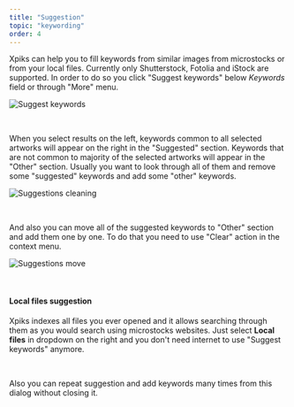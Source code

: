 ```yaml
---
title: "Suggestion"
topic: "keywording"
order: 4
---
```


Xpiks can help you to fill keywords from similar images from microstocks or from your local files. Currently only Shutterstock, Fotolia and iStock are supported. In order to do so you click "Suggest keywords" below _Keywords_ field or through "More" menu.

<p>
  <img alt="Suggest keywords" src="{{site.url}}/images/tutorials/keywording/suggest-keywords.gif" class="small-12 large-12" />
</p>

<br />

When you select results on the left, keywords common to all selected artworks will appear on the right in the "Suggested" section. Keywords that are not common to majority of the selected artworks will appear in the "Other" section. Usually you want to look through all of them and remove some "suggested" keywords and add some "other" keywords.

<p>
  <img alt="Suggestions cleaning" src="{{site.url}}/images/tutorials/keywording/suggestions-cleaning.gif" class="small-12 large-12" />
</p>

<br />

And also you can move all of the suggested keywords to "Other" section and add them one by one. To do that you need to use "Clear" action in the context menu.

<p>
  <img alt="Suggestions move" src="{{site.url}}/images/tutorials/keywording/suggestion-move.gif" class="small-12 large-12" />
</p>

<br />

<h4>Local files suggestion</h4>

Xpiks indexes all files you ever opened and it allows searching through them as you would search using microstocks websites. Just select **Local files** in dropdown on the right and you don't need internet to use "Suggest keywords" anymore.

<br />

Also you can repeat suggestion and add keywords many times from this dialog without closing it.
